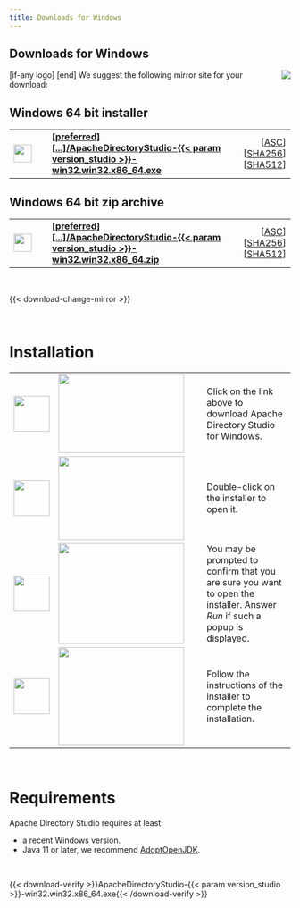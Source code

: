 ```yaml
---
title: Downloads for Windows
---
```


## Downloads for Windows

<p>
    [if-any logo]
    <a href="[link]"><img align="right" src="[logo]" border="0" /></a>
    [end]
    We suggest the following mirror site for your download:
</p>

## Windows 64 bit installer

<p>
    <div class="download">
        <table width="100%" class="noBorder">
            <tr>
                <td>
                    <a href="[preferred]directory/studio/{{< param version_studio >}}/ApacheDirectoryStudio-{{< param version_studio >}}-win32.win32.x86_64.exe">
                        <img src="/images/download.png" width="32" height="32" border="0"/>
                    </a>
                </td>
                <td>&nbsp;</td>
                <td>
                    <a href="[preferred]directory/studio/{{< param version_studio >}}/ApacheDirectoryStudio-{{< param version_studio >}}-win32.win32.x86_64.exe">
                        <strong>
                            [preferred]&#91;...&#93;/ApacheDirectoryStudio-{{< param version_studio >}}-win32.win32.x86_64.exe
                        </strong>
                    </a>
                </td>
                <td align="right">
                    [<a href="https://downloads.apache.org/directory/studio/{{< param version_studio >}}/ApacheDirectoryStudio-{{< param version_studio >}}-win32.win32.x86_64.exe.asc">ASC</a>]
                    [<a href="https://downloads.apache.org/directory/studio/{{< param version_studio >}}/ApacheDirectoryStudio-{{< param version_studio >}}-win32.win32.x86_64.exe.sha256">SHA256</a>]
                    [<a href="https://downloads.apache.org/directory/studio/{{< param version_studio >}}/ApacheDirectoryStudio-{{< param version_studio >}}-win32.win32.x86_64.exe.sha512">SHA512</a>]
                </td>
            </tr>
        </table>
    </div>
</p>

## Windows 64 bit zip archive

<p>
    <div class="download">
        <table width="100%" class="noBorder">
            <tr>
                <td>
                    <a href="[preferred]directory/studio/{{< param version_studio >}}/ApacheDirectoryStudio-{{< param version_studio >}}-win32.win32.x86_64.zip">
                        <img src="/images/download.png" width="32" height="32" border="0"/>
                    </a>
                </td>
                <td>&nbsp;</td>
                <td>
                    <a href="[preferred]directory/studio/{{< param version_studio >}}/ApacheDirectoryStudio-{{< param version_studio >}}-win32.win32.x86_64.zip">
                        <strong>
                            [preferred]&#91;...&#93;/ApacheDirectoryStudio-{{< param version_studio >}}-win32.win32.x86_64.zip
                        </strong>
                    </a>
                </td>
                <td align="right">
                    [<a href="https://downloads.apache.org/directory/studio/{{< param version_studio >}}/ApacheDirectoryStudio-{{< param version_studio >}}-win32.win32.x86_64.zip.asc">ASC</a>]
                    [<a href="https://downloads.apache.org/directory/studio/{{< param version_studio >}}/ApacheDirectoryStudio-{{< param version_studio >}}-win32.win32.x86_64.zip.sha256">SHA256</a>]
                    [<a href="https://downloads.apache.org/directory/studio/{{< param version_studio >}}/ApacheDirectoryStudio-{{< param version_studio >}}-win32.win32.x86_64.zip.sha512">SHA512</a>]
                </td>
            </tr>
        </table>
    </div>
</p>

<p>&nbsp;</p>

{{< download-change-mirror >}}

<p>&nbsp;</p>

# Installation
                    
<p>
    <table class="noBorder">
        <tr>
            <td width="64" height="64"><img src="/images/figure_1.gif" width="64" height="64"/></td>
            <td><img src="images/installation_windows_1.jpg" width="225" height="141"/></td>
            <td>&nbsp;&nbsp;</td>
            <td>Click on the link above to download Apache Directory Studio for Windows.</td>
        </tr>
        <tr>
            <td width="64" height="64"><img src="/images/figure_2.gif" width="64" height="64"/></td>
            <td><img src="images/installation_windows_2.jpg" width="225" height="150"/></td>
            <td>&nbsp;&nbsp;</td>
            <td>Double-click on the installer to open it.</td>
        </tr>
        <tr>
            <td width="64" height="64"><img src="/images/figure_3.gif" width="64" height="64"/></td>
            <td><img src="images/installation_windows_3.jpg" width="225" height="180"/></td>
            <td>&nbsp;&nbsp;</td>
            <td>You may be prompted to confirm that you are sure you want to open the installer. Answer <em>Run</em> if such a popup is displayed.</td>
        </tr>
        <tr>
            <td width="64" height="64"><img src="/images/figure_4.gif" width="64" height="64"/></td>
            <td><img src="images/installation_windows_4.jpg" width="225" height="176"/></td>
            <td>&nbsp;&nbsp;</td>
            <td>Follow the instructions of the installer to complete the installation.</td>
        </tr>
    </table>
</p>

<p>&nbsp;</p>

# Requirements

Apache Directory Studio requires at least:

* a recent Windows version.
* Java 11 or later, we recommend [AdoptOpenJDK](https://adoptopenjdk.net/).

<p>&nbsp;</p>

{{< download-verify >}}ApacheDirectoryStudio-{{< param version_studio >}}-win32.win32.x86_64.exe{{< /download-verify >}}

